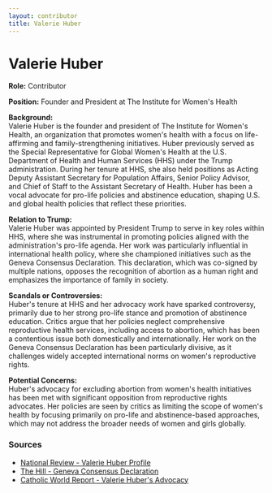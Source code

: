 ```yaml
---
layout: contributor  
title: Valerie Huber  
---
```


# Valerie Huber

**Role:** Contributor

**Position:** Founder and President at The Institute for Women's Health

**Background:**  
Valerie Huber is the founder and president of The Institute for Women's Health, an organization that promotes women's health with a focus on life-affirming and family-strengthening initiatives. Huber previously served as the Special Representative for Global Women's Health at the U.S. Department of Health and Human Services (HHS) under the Trump administration. During her tenure at HHS, she also held positions as Acting Deputy Assistant Secretary for Population Affairs, Senior Policy Advisor, and Chief of Staff to the Assistant Secretary of Health. Huber has been a vocal advocate for pro-life policies and abstinence education, shaping U.S. and global health policies that reflect these priorities.

**Relation to Trump:**  
Valerie Huber was appointed by President Trump to serve in key roles within HHS, where she was instrumental in promoting policies aligned with the administration's pro-life agenda. Her work was particularly influential in international health policy, where she championed initiatives such as the Geneva Consensus Declaration. This declaration, which was co-signed by multiple nations, opposes the recognition of abortion as a human right and emphasizes the importance of family in society.

**Scandals or Controversies:**  
Huber's tenure at HHS and her advocacy work have sparked controversy, primarily due to her strong pro-life stance and promotion of abstinence education. Critics argue that her policies neglect comprehensive reproductive health services, including access to abortion, which has been a contentious issue both domestically and internationally. Her work on the Geneva Consensus Declaration has been particularly divisive, as it challenges widely accepted international norms on women's reproductive rights.

**Potential Concerns:**  
Huber's advocacy for excluding abortion from women's health initiatives has been met with significant opposition from reproductive rights advocates. Her policies are seen by critics as limiting the scope of women's health by focusing primarily on pro-life and abstinence-based approaches, which may not address the broader needs of women and girls globally.

### Sources
- [National Review - Valerie Huber Profile](https://www.nationalreview.com/author/valerie-huber/)
- [The Hill - Geneva Consensus Declaration](https://thehill.com)
- [Catholic World Report - Valerie Huber's Advocacy](https://www.catholicworldreport.com)
